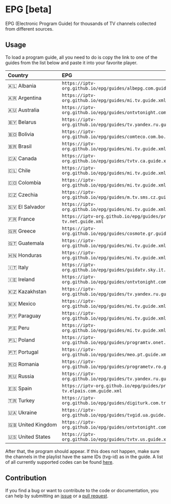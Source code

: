 # EPG [beta]

EPG (Electronic Program Guide) for thousands of TV channels collected from different sources.

## Usage

To load a program guide, all you need to do is copy the link to one of the guides from the list below and paste it into your favorite player.

<table>
  <thead>
    <tr><th align="left">Country</th><th align="left">EPG</th></tr>
  </thead>
  <tbody>
    <tr><td align="left" nowrap>🇦🇱 Albania</td><td align="left" nowrap><code>https://iptv-org.github.io/epg/guides/albepg.com.guide.xml</code></td></tr>
    <tr><td align="left" nowrap>🇦🇷 Argentina</td><td align="left" nowrap><code>https://iptv-org.github.io/epg/guides/mi.tv.guide.xml</code></td></tr>
    <tr><td align="left" nowrap>🇦🇺 Australia</td><td align="left" nowrap><code>https://iptv-org.github.io/epg/guides/ontvtonight.com.guide.xml</code></td></tr>
    <tr><td align="left" nowrap>🇧🇾 Belarus</td><td align="left" nowrap><code>https://iptv-org.github.io/epg/guides/tv.yandex.ru.guide.xml</code></td></tr>
    <tr><td align="left" nowrap>🇧🇴 Bolivia</td><td align="left" nowrap><code>https://iptv-org.github.io/epg/guides/comteco.com.bo.guide.xml</code></td></tr>
    <tr><td align="left" nowrap>🇧🇷 Brasil</td><td align="left" nowrap><code>https://iptv-org.github.io/epg/guides/mi.tv.guide.xml</code></td></tr>
    <tr><td align="left" nowrap>🇨🇦 Canada</td><td align="left" nowrap><code>https://iptv-org.github.io/epg/guides/tvtv.ca.guide.xml</code></td></tr>
    <tr><td align="left" nowrap>🇨🇱 Chile</td><td align="left" nowrap><code>https://iptv-org.github.io/epg/guides/mi.tv.guide.xml</code></td></tr>
    <tr><td align="left" nowrap>🇨🇴 Colombia</td><td align="left" nowrap><code>https://iptv-org.github.io/epg/guides/mi.tv.guide.xml</code></td></tr>
    <tr><td align="left" nowrap>🇨🇿 Czechia</td><td align="left" nowrap><code>https://iptv-org.github.io/epg/guides/m.tv.sms.cz.guide.xml</code></td></tr>
    <tr><td align="left" nowrap>🇸🇻 El Salvador</td><td align="left" nowrap><code>https://iptv-org.github.io/epg/guides/mi.tv.guide.xml</code></td></tr>
    <tr><td align="left" nowrap>🇫🇷 France</td><td align="left" nowrap><code>https://iptv-org.github.io/epg/guides/programme-tv.net.guide.xml</code></td></tr>
    <tr><td align="left" nowrap>🇬🇷 Greece</td><td align="left" nowrap><code>https://iptv-org.github.io/epg/guides/cosmote.gr.guide.xml</code></td></tr>
    <tr><td align="left" nowrap>🇬🇹 Guatemala</td><td align="left" nowrap><code>https://iptv-org.github.io/epg/guides/mi.tv.guide.xml</code></td></tr>
    <tr><td align="left" nowrap>🇭🇳 Honduras</td><td align="left" nowrap><code>https://iptv-org.github.io/epg/guides/mi.tv.guide.xml</code></td></tr>
    <tr><td align="left" nowrap>🇮🇹 Italy</td><td align="left" nowrap><code>https://iptv-org.github.io/epg/guides/guidatv.sky.it.guide.xml</code></td></tr>
    <tr><td align="left" nowrap>🇮🇪 Ireland</td><td align="left" nowrap><code>https://iptv-org.github.io/epg/guides/ontvtonight.com.guide.xml</code></td></tr>
    <tr><td align="left" nowrap>🇰🇿 Kazakhstan</td><td align="left" nowrap><code>https://iptv-org.github.io/epg/guides/tv.yandex.ru.guide.xml</code></td></tr>
    <tr><td align="left" nowrap>🇲🇽 Mexico</td><td align="left" nowrap><code>https://iptv-org.github.io/epg/guides/mi.tv.guide.xml</code></td></tr>
    <tr><td align="left" nowrap>🇵🇾 Paraguay</td><td align="left" nowrap><code>https://iptv-org.github.io/epg/guides/mi.tv.guide.xml</code></td></tr>
    <tr><td align="left" nowrap>🇵🇪 Peru</td><td align="left" nowrap><code>https://iptv-org.github.io/epg/guides/mi.tv.guide.xml</code></td></tr>
    <tr><td align="left" nowrap>🇵🇱 Poland</td><td align="left" nowrap><code>https://iptv-org.github.io/epg/guides/programtv.onet.pl.guide.xml</code></td></tr>
    <tr><td align="left" nowrap>🇵🇹 Portugal</td><td align="left" nowrap><code>https://iptv-org.github.io/epg/guides/meo.pt.guide.xml</code></td></tr>
    <tr><td align="left" nowrap>🇷🇴 Romania</td><td align="left" nowrap><code>https://iptv-org.github.io/epg/guides/programetv.ro.guide.xml</code></td></tr>
    <tr><td align="left" nowrap>🇷🇺 Russia</td><td align="left" nowrap><code>https://iptv-org.github.io/epg/guides/tv.yandex.ru.guide.xml</code></td></tr>
    <tr><td align="left" nowrap>🇪🇸 Spain</td><td align="left" nowrap><code>https://iptv-org.github.io/epg/guides/programacion-tv.elpais.com.guide.xml</code></td></tr>
    <tr><td align="left" nowrap>🇹🇷 Turkey</td><td align="left" nowrap><code>https://iptv-org.github.io/epg/guides/digiturk.com.tr.guide.xml</code></td></tr>
    <tr><td align="left" nowrap>🇺🇦 Ukraine</td><td align="left" nowrap><code>https://iptv-org.github.io/epg/guides/tvgid.ua.guide.xml</code></td></tr>
    <tr><td align="left" nowrap>🇬🇧 United Kingdom</td><td align="left" nowrap><code>https://iptv-org.github.io/epg/guides/ontvtonight.com.guide.xml</code></td></tr>
    <tr><td align="left" nowrap>🇺🇸 United States</td><td align="left" nowrap><code>https://iptv-org.github.io/epg/guides/tvtv.us.guide.xml</code></td></tr>
  </tbody>
</table>

After that, the program should appear. If this does not happen, make sure the channels in the playlist have the same IDs (tvg-id) as in the guide. A list of all currently supported codes can be found [here](codes.csv).

## Contribution

If you find a bug or want to contribute to the code or documentation, you can help by submitting an [issue](https://github.com/iptv-org/epg/issues) or a [pull request](https://github.com/iptv-org/epg/pulls).
